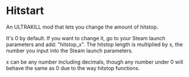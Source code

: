 # Hitstart
An ULTRAKILL mod that lets you change the amount of hitstop.

It's 0 by default. If you want to change it, go to your Steam launch parameters and add: "hitstop_x". The hitstop length is multiplied by x, the number you input into the Steam launch parameters.

x can be any number including decimals, though any number under 0 will behave the same as 0 due to the way hitstop functions.
